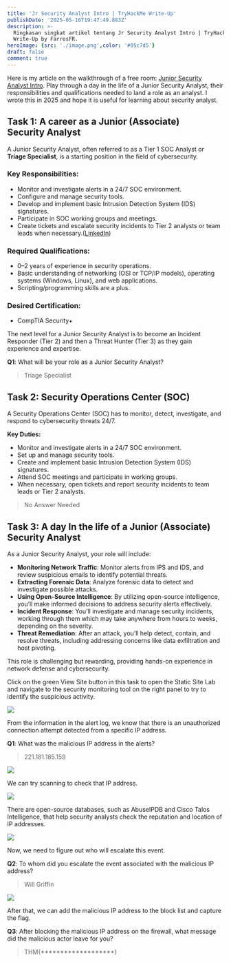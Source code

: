 ```yaml
---
title: 'Jr Security Analyst Intro | TryHackMe Write-Up'
publishDate: '2025-05-16T19:47:49.883Z'
description: >-
  Ringkasan singkat artikel tentang Jr Security Analyst Intro | TryHackMe |
  Write-Up by FarrosFR.
heroImage: {src: './image.png',color: '#05c7d5'}
draft: false
comment: true
---
```

Here is my article on the walkthrough of a free room: [Junior Security Analyst Intro](https://tryhackme.com/room/jrsecanalystintrouxo). Play through a day in the life of a Junior Security Analyst, their responsibilities and qualifications needed to land a role as an analyst. I wrote this in 2025 and hope it is useful for learning about security analyst.

## Task 1: A career as a Junior (Associate) Security Analyst

A Junior Security Analyst, often referred to as a Tier 1 SOC Analyst or **Triage Specialist**, is a starting position in the field of cybersecurity.

### **Key Responsibilities:**

*   Monitor and investigate alerts in a 24/7 SOC environment.
*   Configure and manage security tools.
*   Develop and implement basic Intrusion Detection System (IDS) signatures.
*   Participate in SOC working groups and meetings.
*   Create tickets and escalate security incidents to Tier 2 analysts or team leads when necessary.([LinkedIn](https://www.linkedin.com/pulse/junior-security-analyst-tier-1-soc-shahzad-ms-nwric))

### **Required Qualifications:**

*   0–2 years of experience in security operations.
*   Basic understanding of networking (OSI or TCP/IP models), operating systems (Windows, Linux), and web applications.
*   Scripting/programming skills are a plus.

### **Desired Certification:**

*   CompTIA Security+

The next level for a Junior Security Analyst is to become an Incident Responder (Tier 2) and then a Threat Hunter (Tier 3) as they gain experience and expertise.

**Q1**: What will be your role as a Junior Security Analyst?

> Triage Specialist

## Task 2: Security Operations Center (SOC)

A Security Operations Center (SOC) has to monitor, detect, investigate, and respond to cybersecurity threats 24/7.

**Key Duties:**

*   Monitor and investigate alerts in a 24/7 SOC environment.
*   Set up and manage security tools.
*   Create and implement basic Intrusion Detection System (IDS) signatures.
*   Attend SOC meetings and participate in working groups.
*   When necessary, open tickets and report security incidents to team leads or Tier 2 analysts.

> No Answer Needed

## Task 3: A day In the life of a Junior (Associate) Security Analyst

As a Junior Security Analyst, your role will include:

*   **Monitoring Network Traffic**: Monitor alerts from IPS and IDS, and review suspicious emails to identify potential threats.
*   **Extracting Forensic Data**: Analyze forensic data to detect and investigate possible attacks.
*   **Using Open-Source Intelligence**: By utilizing open-source intelligence, you’ll make informed decisions to address security alerts effectively.
*   **Incident Response**: You’ll investigate and manage security incidents, working through them which may take anywhere from hours to weeks, depending on the severity.
*   **Threat Remediation**: After an attack, you’ll help detect, contain, and resolve threats, including addressing concerns like data exfiltration and host pivoting.

This role is challenging but rewarding, providing hands-on experience in network defense and cybersecurity.

Click on the green View Site button in this task to open the Static Site Lab and navigate to the security monitoring tool on the right panel to try to identify the suspicious activity.

![](https://cdn-images-1.medium.com/max/800/1*1Rd585efrUch1LMRHehbSg.png)

From the information in the alert log, we know that there is an unauthorized connection attempt detected from a specific IP address.

**Q1**: What was the malicious IP address in the alerts?

> 221.181.185.159

![](https://cdn-images-1.medium.com/max/800/1*ToTy15bYDsjXTk-I_sjFWQ.png)

We can try scanning to check that IP address.

![](https://cdn-images-1.medium.com/max/800/1*9ZshfPW__uOjo0vQRv5dRw.png)

There are open-source databases, such as AbuseIPDB and Cisco Talos Intelligence, that help security analysts check the reputation and location of IP addresses.

![](https://cdn-images-1.medium.com/max/800/1*ig0bckcHza2NCEeYLZvxgw.png)

Now, we need to figure out who will escalate this event.

**Q2**: To whom did you escalate the event associated with the malicious IP address?

> Will Griffin

![](https://cdn-images-1.medium.com/max/800/1*uhmR5l7dDVHAHCAPqWVR_g.png)

After that, we can add the malicious IP address to the block list and capture the flag.

**Q3**: After blocking the malicious IP address on the firewall, what message did the malicious actor leave for you?

> THM{\*\*\*\*\*\*\*\*\*\*\*\*\*\*\*\*\*\*\*}

